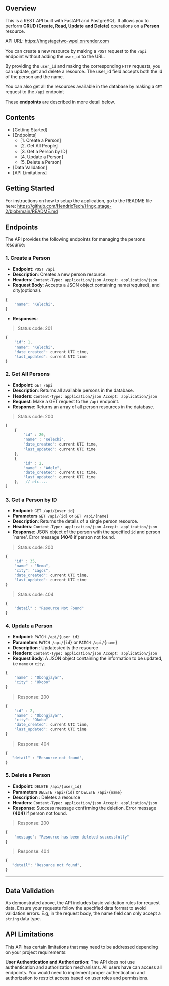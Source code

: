 ## Overview 
  
 This is a REST API built with FastAPI and PostgreSQL. It allows you to perform **CRUD (Create, Read, Update and Delete)** operations on a **Person** resource.  
  
 API URL: https://hngstagetwo-wpel.onrender.com 
  
 You can create a new resource by making a `POST` request to the `/api` endpoint without adding the `user_id` to the URL.  
  
 By providing the `user_id` and making the corresponding `HTTP` requests, you can update, get and delete a resource. The user_id field accepts both the id of the person and the name. 
  
 You can also get all the resources available in the database by making a `GET` request to the `/api` endpoint 
  
 These **endpoints** are described in more detail below. 
  
 ## Contents 
  
 - [Getting Started] 
 - [Endpoints] 
     - [1. Create a Person] 
     - [2. Get All People] 
     - [3. Get a Person by ID] 
     - [4. Update a Person] 
     - [5. Delete a Person] 
 - [Data Validation] 
 - [API Limitations] 
  
  
 ## Getting Started 
  
 For instructions on how to setup the application, go to the README file here: https://github.com/HendrixTech/Hngx_stage-2/blob/main/README.md
  
 ## Endpoints 
  
 The API provides the following endpoints for managing the persons resource: 
  
 ### 1\. Create a Person 
  
 - **Endpoint**: `POST /api` 
 - **Description**: Creates a new person resource. 
 - **Headers**: `Content-Type: application/json Accept: application/json` 
 - **Request Body**: Accepts a JSON object containing name(required), and city(optional). 
  
 ```javascript 
 {   
     "name": "Kelechi", 
 } 
 ``` 
  
 - **Responses**:  
  
 >Status code: 201 
  
 ```javascript 
 {   
     "id": 1, 
     "name": "Kelechi",  
     "date_created": current UTC time, 
     "last_updated": current UTC time 
 } 
 ``` 
  
  
  
 ### 2\. Get All Persons 
  
 - **Endpoint**: `GET /api` 
 - **Description**: Returns all available persons in the database. 
 - **Headers**: `Content-Type: application/json Accept: application/json` 
 - **Request**: Make a GET request to the `/api` endpoint. 
 - **Response**: Returns an array of all person resources in the database. 
  
 >Status code: 200 
  
 ```javascript 
 [ 
     {   
         "id" : 20, 
         "name" : "Kelechi", 
         "date_created": current UTC time, 
         "last_updated": current UTC time 
     }, 
     {   
         "id" : 2, 
         "name" : "Adele",
         "date_created": current UTC time, 
         "last_updated": current UTC time 
     },   // etc.... 
 ]  
 ``` 
  
  
 ### 3\. Get a Person by ID 
  
 - **Endpoint**: `GET /api/{user_id}` 
 - **Parameters** `GET /api/{id}` or `GET /api/{name}` 
 - **Description**: Returns the details of a single person resource. 
 - **Headers**: `Content-Type: application/json Accept: application/json` 
 - **Response**: JSON object of the person with the specified `id` and person `name'. Error message **(404)** if person not found. 
  
 >Status code: 200 
  
 ```javascript 
 {   
     "id" : 35, 
     "name" : "Rema", 
     "city": "Lagos", 
     "date_created": current UTC time, 
     "last_updated": current UTC time 
 } 
 ``` 
  
 >Status code: 404 
  
 ```javascript 
 {   
     "detail" : "Resource Not Found" 
 } 
 ``` 
  
  
 ### 4\. Update a Person 
  
 - **Endpoint**: `PATCH /api/{user_id}` 
 - **Parameters** `PATCH /api/{id}` or `PATCH /api/{name}` 
 - **Description** : Updates/edits the resource 
 - **Headers**: `Content-Type: application/json Accept: application/json` 
 - **Request Body**: A JSON object containing the information to be updated, i.e `name` or `city`. 
  
 ```javascript 
 { 
     "name" : "Obongjayar", 
     "city" : "Okobo" 
 } 
 ``` 
  
 >Response: 200 
  
 ```javascript 
 { 
     "id" : 2, 
     "name" : "Obongjayar", 
     "city": "Okobo" 
     "date_created": current UTC time, 
     "last_updated": current UTC time 
 } 
 ``` 
  
 >Response: 404 
      
  ```javascript 
 {   
     "detail" : "Resource not found", 
 } 
 ``` 
  
  
 ### 5\. Delete a Person 
  
 - **Endpoint**: `DELETE /api/{user_id}` 
 - **Parameters** `DELETE /api/{id}` or `DELETE /api/{name}` 
 - **Description** : Deletes a resource 
 - **Headers**: `Content-Type: application/json Accept: application/json` 
 - **Response**: Success message confirming the deletion. Error message **(404)** if person not found.  
  
 >Response: 200 
  
 ```javascript 
 { 
     "message": "Resource has been deleted successfully" 
 } 
 ``` 
 >Response: 404 
      
  ```javascript 
 {   
     "detail": "Resource not found", 
 } 
 ``` 
 --- 
  
 ## Data Validation 
  
 As demonstrated above, the API includes basic validation rules for request data. Ensure your requests follow the specified data format to avoid validation errors. E.g, in the request body, the name field can only accept a `string` data type. 
  
  
 ## API Limitations 
  
 This API has certain limitations that may need to be addressed depending on your project requirements: 
  
 **User Authentication and Authorization**: The API does not use authentication and authorization mechanisms. All users have can access all endpoints. You would need to implement proper authentication and authorization to restrict access based on user roles and permissions.